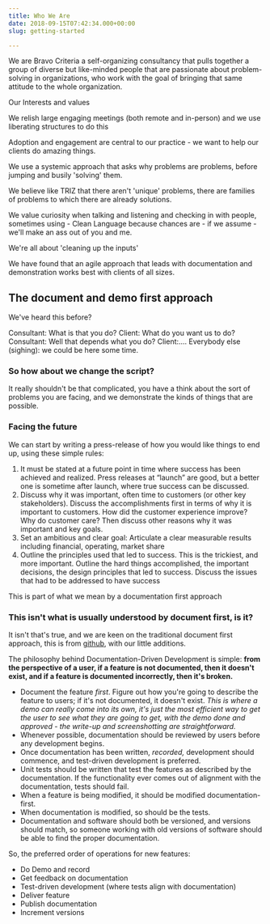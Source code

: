 ```yaml
---
title: Who We Are
date: 2018-09-15T07:42:34.000+00:00
slug: getting-started

---
```

We are Bravo Criteria a self-organizing consultancy that pulls together a group of diverse but like-minded people that are passionate about problem-solving in organizations, who work with the goal of bringing that same attitude to the whole organization.

Our Interests and values

We relish large engaging meetings (both remote and in-person) and we use liberating structures to do this

Adoption and engagement are central to our practice - we want to help our clients do amazing things.

We use a systemic approach that asks why problems are problems, before jumping and busily 'solving' them.

We believe like TRIZ that there aren't 'unique' problems, there are families of problems to which there are already solutions.

We value curiosity when talking and listening and checking in with people, sometimes using - Clean Language because chances are - if we assume - we'll make an ass out of you and me.

We're all about 'cleaning up the inputs'

We have found that an agile approach that leads with documentation and demonstration works best with clients of all sizes.

## The document and demo first approach

We've heard this before?

Consultant: What is that you do? Client: What do you want us to do? Consultant: Well that depends what you do? Client:.... Everybody else (sighing): we could be here some time.

### So how about we change the script?

It really shouldn't be that complicated, you have a think about the sort of problems you are facing, and we demonstrate the kinds of things that are possible.

### Facing the future

We can start by writing a press-release of how you would like things to end up, using these simple rules:

1. It must be stated at a future point in time where success has been achieved and realized.  Press releases at “launch” are good, but a better one is sometime after launch, where true success can be discussed.
2. Discuss why it was important, often time to customers (or other key stakeholders).  Discuss the accomplishments first in terms of why it is important to customers.  How did the customer experience improve?  Why do customer care?  Then discuss other reasons why it was important and key goals.
3. Set an ambitious and clear goal:  Articulate a clear measurable results including financial, operating, market share
4. Outline the principles used that led to success.  This is the trickiest, and more important.  Outline the hard things accomplished, the important decisions, the design principles that led to success.  Discuss the issues that had to be addressed to have success

This is part of what we mean by a documentation first approach

### This isn't what is usually understood by document first, is it?

It isn't that's true, and we are keen on the traditional document first approach, this is from [github](https://gist.github.com/zsup/9434452 "ddd.md"), with our little additions.

The philosophy behind Documentation-Driven Development is simple: **from the perspective of a user, if a feature is not documented, then it doesn't exist, and if a feature is documented incorrectly, then it's broken.**

* Document the feature _first_. Figure out how you're going to describe the feature to users; if it's not documented, it doesn't exist. _This is where a demo can really come into its own, it's just the most efficient way to get the user to see what they are going to get, with the demo done and approved - the write-up and screenshotting are straightforward._
* Whenever possible, documentation should be reviewed by users before any development begins.
* Once documentation has been written, _recorded,_ development should commence, and test-driven development is preferred.
* Unit tests should be written that test the features as described by the documentation. If the functionality ever comes out of alignment with the documentation, tests should fail.
* When a feature is being modified, it should be modified documentation-first.
* When documentation is modified, so should be the tests.
* Documentation and software should both be versioned, and versions should match, so someone working with old versions of software should be able to find the proper documentation.

So, the preferred order of operations for new features:

* Do Demo and record
* Get feedback on documentation
* Test-driven development (where tests align with documentation)
* Deliver feature
* Publish documentation
* Increment versions